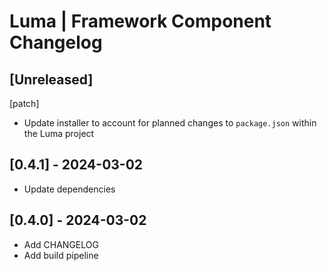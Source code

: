 # Luma | Framework Component Changelog

## [Unreleased]
[patch]
- Update installer to account for planned changes to `package.json` within the Luma project

## [0.4.1] - 2024-03-02
- Update dependencies

## [0.4.0] - 2024-03-02
- Add CHANGELOG
- Add build pipeline